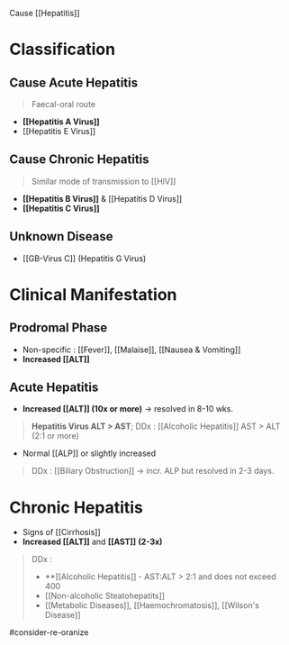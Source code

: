 Cause [[Hepatitis]] 

# Classification
## Cause Acute Hepatitis
> Faecal-oral route
- **[[Hepatitis A Virus]]**
- [[Hepatitis E Virus]]

## Cause Chronic Hepatitis
> Similar mode of transmission to [[HIV]]
- **[[Hepatitis B Virus]]** & [[Hepatitis D Virus]]
- **[[Hepatitis C Virus]]**

## Unknown Disease
- [[GB-Virus C]] (Hepatitis G Virus)

# Clinical Manifestation
## Prodromal Phase
- Non-specific : [[Fever]], [[Malaise]], [[Nausea & Vomiting]]
- **Increased [[ALT]]** 

## Acute Hepatitis
- **Increased [[ALT]] (10x or more)** -> resolved in 8-10 wks.
> **Hepatitis Virus ALT > AST**; 
> DDx : [[Alcoholic Hepatitis]] AST > ALT (2:1 or more)
- Normal [[ALP]] or slightly increased
> DDx : [[Biliary Obstruction]] -> incr. ALP but resolved in 2-3 days.

# Chronic Hepatitis
- Signs of [[Cirrhosis]]
- **Increased [[ALT]]** and **[[AST]]** **(2-3x)**
> DDx : 
> - **[[Alcoholic Hepatitis]] - AST:ALT > 2:1 and does not exceed 400
> - [[Non-alcoholic Steatohepatits]]
> - [[Metabolic Diseases]], [[Haemochromatosis]], [[Wilson's Disease]]

#consider-re-oranize